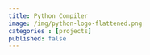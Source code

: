 ```yaml
---
title: Python Compiler
image: /img/python-logo-flattened.png
categories : [projects]
published: false
---
```


